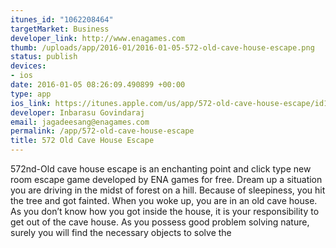 ```yaml
--- 
itunes_id: "1062208464"
targetMarket: Business
developer_link: http://www.enagames.com
thumb: /uploads/app/2016-01/2016-01-05-572-old-cave-house-escape.png
status: publish
devices: 
- ios
date: 2016-01-05 08:26:09.490899 +00:00
type: app
ios_link: https://itunes.apple.com/us/app/572-old-cave-house-escape/id1062208464?mt=8
developer: Inbarasu Govindaraj
email: jagadeesang@enagames.com
permalink: /app/572-old-cave-house-escape
title: 572 Old Cave House Escape
---
```


572nd-Old cave house escape is an enchanting point and click type new room escape game developed by ENA games for free. Dream up a situation you are driving in the midst of forest on a hill. Because of sleepiness, you hit the tree and got fainted. When you woke up, you are in an old cave house. As you don’t know how you got inside the house, it is your responsibility to get out of the cave house. As you possess good problem solving nature, surely you will find the necessary objects to solve the 
